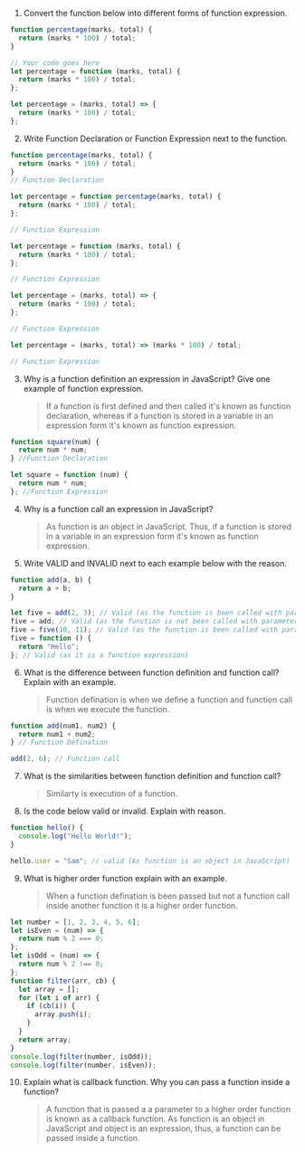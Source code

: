 1. Convert the function below into different forms of function expression.

```js
function percentage(marks, total) {
  return (marks * 100) / total;
}

// Your code goes here
let percentage = function (marks, total) {
  return (marks * 100) / total;
};

let percentage = (marks, total) => {
  return (marks * 100) / total;
};
```

2. Write Function Declaration or Function Expression next to the function.

```js
function percentage(marks, total) {
  return (marks * 100) / total;
}
// Function Declaration
```

```js
let percentage = function percentage(marks, total) {
  return (marks * 100) / total;
};

// Function Expression
```

```js
let percentage = function (marks, total) {
  return (marks * 100) / total;
};

// Function Expression
```

```js
let percentage = (marks, total) => {
  return (marks * 100) / total;
};

// Function Expression
```

```js
let percentage = (marks, total) => (marks * 100) / total;

// Function Expression
```

3. Why is a function definition an expression in JavaScript? Give one example of function expression.
   > If a function is first defined and then called it's known as function declaration, whereas if a function is stored in a variable in an expression form it's known as function expression.

```js
function square(num) {
  return num * num;
} //Function Declaration

let square = function (num) {
  return num * num;
}; //Function Expression
```

4. Why is a function call an expression in JavaScript?

   > As function is an object in JavaScript. Thus, if a function is stored in a variable in an expression form it's known as function expression.

5. Write VALID and INVALID next to each example below with the reason.

```js
function add(a, b) {
  return a + b;
}

let five = add(2, 3); // Valid (as the function is been called with parameters)
five = add; // Valid (as the function is not been called with parameters, it's a function reference)
five = five(10, 11); // Valid (as the function is been called with parameters, also the variable five is already reclared to store the value)
five = function () {
  return "Hello";
}; // Valid (as it is a function expression)
```

6. What is the difference between function definition and function call? Explain with an example.
   > Function defination is when we define a function and function call is when we execute the function.

```js
function add(num1, num2) {
  return num1 + num2;
} // Function Defination

add(2, 6); // Function call
```

7. What is the similarities between function definition and function call?

   > Similarty is execution of a function.

8. Is the code below valid or invalid. Explain with reason.

```js
function hello() {
  console.log("Hello World!");
}

hello.user = "Sam"; // valid (As function is an object in JavaScript)
```

9. What is higher order function explain with an example.
   > When a function defination is been passed but not a function call inside another function it is a higher order function.

```js
let number = [1, 2, 3, 4, 5, 6];
let isEven = (num) => {
  return num % 2 === 0;
};
let isOdd = (num) => {
  return num % 2 !== 0;
};
function filter(arr, cb) {
  let array = [];
  for (let i of arr) {
    if (cb(i)) {
      array.push(i);
    }
  }
  return array;
}
console.log(filter(number, isOdd));
console.log(filter(number, isEven));
```

10. Explain what is callback function. Why you can pass a function inside a function?
    > A function that is passed a a parameter to a higher order function is known as a callback function. As function is an object in JavaScript and object is an expression, thus, a function can be passed inside a function.
